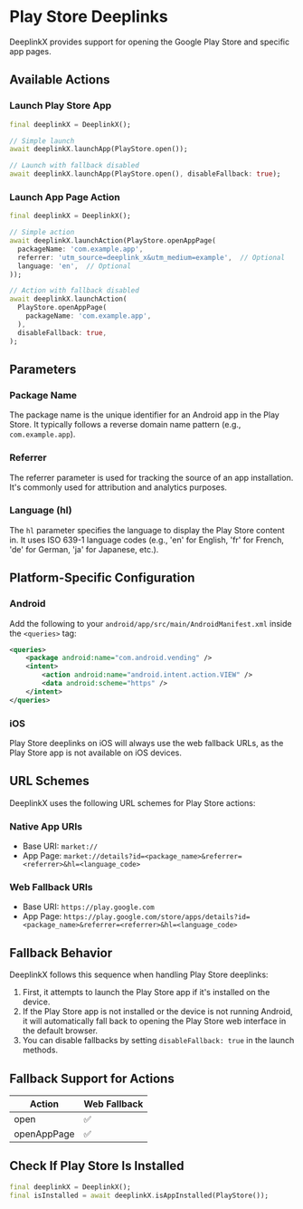 # Play Store Deeplinks

DeeplinkX provides support for opening the Google Play Store and specific app pages.

## Available Actions

### Launch Play Store App
```dart
final deeplinkX = DeeplinkX();

// Simple launch
await deeplinkX.launchApp(PlayStore.open());

// Launch with fallback disabled
await deeplinkX.launchApp(PlayStore.open(), disableFallback: true);
```

### Launch App Page Action
```dart
final deeplinkX = DeeplinkX();

// Simple action
await deeplinkX.launchAction(PlayStore.openAppPage(
  packageName: 'com.example.app',
  referrer: 'utm_source=deeplink_x&utm_medium=example',  // Optional
  language: 'en',  // Optional
));

// Action with fallback disabled
await deeplinkX.launchAction(
  PlayStore.openAppPage(
    packageName: 'com.example.app',
  ),
  disableFallback: true,
);
```

## Parameters

### Package Name

The package name is the unique identifier for an Android app in the Play Store. It typically follows a reverse domain name pattern (e.g., `com.example.app`).

### Referrer

The referrer parameter is used for tracking the source of an app installation. It's commonly used for attribution and analytics purposes.

### Language (hl)

The `hl` parameter specifies the language to display the Play Store content in. It uses ISO 639-1 language codes (e.g., 'en' for English, 'fr' for French, 'de' for German, 'ja' for Japanese, etc.).

## Platform-Specific Configuration

### Android
Add the following to your `android/app/src/main/AndroidManifest.xml` inside the `<queries>` tag:
```xml
<queries>
    <package android:name="com.android.vending" />
    <intent>
        <action android:name="android.intent.action.VIEW" />
        <data android:scheme="https" />
    </intent>
</queries>
```

### iOS

Play Store deeplinks on iOS will always use the web fallback URLs, as the Play Store app is not available on iOS devices.

## URL Schemes

DeeplinkX uses the following URL schemes for Play Store actions:

### Native App URIs

- Base URI: `market://`
- App Page: `market://details?id=<package_name>&referrer=<referrer>&hl=<language_code>`

### Web Fallback URIs

- Base URI: `https://play.google.com`
- App Page: `https://play.google.com/store/apps/details?id=<package_name>&referrer=<referrer>&hl=<language_code>`

## Fallback Behavior

DeeplinkX follows this sequence when handling Play Store deeplinks:

1. First, it attempts to launch the Play Store app if it's installed on the device.
2. If the Play Store app is not installed or the device is not running Android, it will automatically fall back to opening the Play Store web interface in the default browser.
3. You can disable fallbacks by setting `disableFallback: true` in the launch methods.

## Fallback Support for Actions

| Action      | Web Fallback |
| ----------- | ------------ |
| open        | ✅            |
| openAppPage | ✅            |

## Check If Play Store Is Installed

```dart
final deeplinkX = DeeplinkX();
final isInstalled = await deeplinkX.isAppInstalled(PlayStore());
```